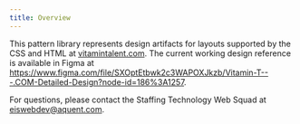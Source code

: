```yaml
---
title: Overview
---
```


This pattern library represents design artifacts for layouts supported by the CSS and HTML at [vitamintalent.com](https://vitamintalent.com). The current working design reference is available in Figma at https://www.figma.com/file/SXOptEtbwk2c3WAPOXJkzb/Vitamin-T---.COM-Detailed-Design?node-id=186%3A1257.

For questions, please contact the Staffing Technology Web Squad at eiswebdev@aquent.com.